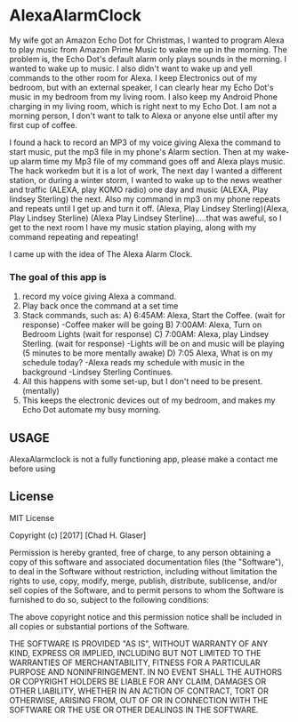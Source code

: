 # AlexaAlarmClock

My wife got an Amazon Echo Dot for Christmas, I wanted to program Alexa to play music from Amazon Prime Music to wake me up in the morning. The problem is, the Echo Dot's default alarm only plays sounds in the morning. I wanted to wake up to music. I also didn't want to wake up and yell commands to the other room for Alexa. I keep Electronics out of my bedroom, but with an external speaker, I can clearly hear my Echo Dot's music in my bedroom from my living room. I also keep my Android Phone charging in my living room, which is right next to my Echo Dot. 
I am not a morning person, I don't want to talk to Alexa or anyone else until after my first cup of coffee.

I found a hack to record an MP3 of my voice giving Alexa the command to start music, put the mp3 file in my phone's Alarm section.
Then at my wake-up alarm time my Mp3 file of my command goes off and Alexa plays music. The hack workedm but it is a lot of work, The next day I wanted a different station, or during a winter storm, I wanted to wake up to the news weather and traffic (ALEXA,  play KOMO radio) one day and music (ALEXA, Play lindsey Sterling) the next. Also my command in mp3 on my phone repeats and repeats until I get up and turn it off. (Alexa, Play Lindsey Sterling)(Alexa, Play Lindsey Sterline) (Alexa Play Lindsey Sterline).....that was aweful, so I get to the next room I have my music station playing, along with my command repeating and repeating!

I came up with the idea of The Alexa Alarm Clock. 
### The goal of this app is

1) record my voice giving Alexa a command.
2) Play back once the command at a set time
3) Stack commands, such as:
  A) 6:45AM: Alexa, Start the Coffee.
    (wait for response) 
    -Coffee maker will be going
  B) 7:00AM: Alexa, Turn on Bedroom Lights
    (wait for response)
  C) 7:00AM: Alexa, play Lindsey Sterling. 
  (wait for response)
    -Lights will be on and music will be playing
   (5 minutes to be more mentally awake)
  D) 7:05 Alexa, What is on my schedule today?
    -Alexa reads my schedule with music in the background
    -Lindsey Sterling Continues.
4) All this happens with some set-up, but I don't need to be present. (mentally)
5) This keeps the electronic devices out of my bedroom, and makes my Echo Dot automate my busy morning. 
  
  
 ## USAGE
 AlexaAlarmclock is not a fully functioning app, please make a contact me before using
 
## License

MIT License

Copyright (c) [2017] [Chad H. Glaser]

Permission is hereby granted, free of charge, to any person obtaining a copy of this software and associated documentation files (the "Software"), to deal in the Software without restriction, including without limitation the rights to use, copy, modify, merge, publish, distribute, sublicense, and/or sell copies of the Software, and to permit persons to whom the Software is furnished to do so, subject to the following conditions:

The above copyright notice and this permission notice shall be included in all copies or substantial portions of the Software.

THE SOFTWARE IS PROVIDED "AS IS", WITHOUT WARRANTY OF ANY KIND, EXPRESS OR IMPLIED, INCLUDING BUT NOT LIMITED TO THE WARRANTIES OF MERCHANTABILITY, FITNESS FOR A PARTICULAR PURPOSE AND NONINFRINGEMENT. IN NO EVENT SHALL THE AUTHORS OR COPYRIGHT HOLDERS BE LIABLE FOR ANY CLAIM, DAMAGES OR OTHER LIABILITY, WHETHER IN AN ACTION OF CONTRACT, TORT OR OTHERWISE, ARISING FROM, OUT OF OR IN CONNECTION WITH THE SOFTWARE OR THE USE OR OTHER DEALINGS IN THE SOFTWARE.
 
 
  
  
  
